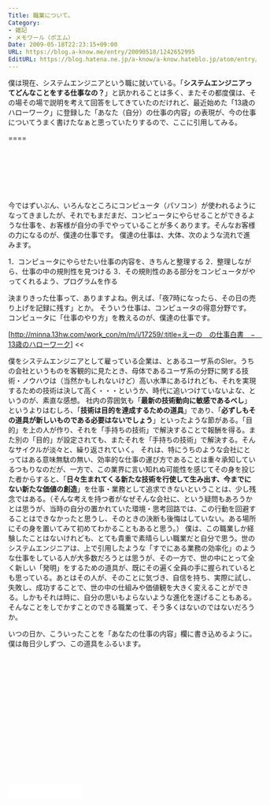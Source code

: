```yaml
---
Title: 職業について。
Category:
- 雑記
- メモワール（ポエム）
Date: 2009-05-18T22:23:15+09:00
URL: https://blog.a-know.me/entry/20090518/1242652995
EditURL: https://blog.hatena.ne.jp/a-know/a-know.hateblo.jp/atom/entry/12921228815727980079
---
```


僕は現在、システムエンジニアという職に就いている。「<span style="font-weight:bold;">システムエンジニアってどんなことをする仕事なの？</span>」と訊かれることは多く、またその都度僕は、その場その場で説明を考えて回答をしてきていたのだけれど、最近始めた「13歳のハローワーク」に登録した「あなた（自分）の仕事の内容」の表現が、今の仕事についてうまく書けたなぁと思っていたりするので、ここに引用してみる。

====

<script async src="//pagead2.googlesyndication.com/pagead/js/adsbygoogle.js"></script>
<!-- article-top -->
<ins class="adsbygoogle"
     style="display:inline-block;width:728px;height:90px"
     data-ad-client="ca-pub-3463034538369189"
     data-ad-slot="8367620130"></ins>
<script>
(adsbygoogle = window.adsbygoogle || []).push({});
</script>

>>
今ではずいぶん、いろんなところにコンピュータ（パソコン）が使われるようになってきましたが、それでもまだまだ、コンピュータにやらせることができるような仕事を、お客様が自分の手でやっていることが多くあります。そんなお客様の力になるのが、僕達の仕事です。
僕達の仕事は、大体、次のような流れで進みます。


1．コンピュータにやらせたい仕事の内容を、きちんと整理する
2．整理しながら、仕事の中の規則性を見つける
3．その規則性のある部分をコンピュータがやってくれるよう、プログラムを作る


決まりきった仕事って、ありますよね。例えば、「夜7時になったら、その日の売り上げを記録に残す」とか。
そういう仕事は、コンピュータの得意分野です。コンピュータに「仕事のやり方」を教えるのが、僕達の仕事です。

[http://minna.13hw.com/work_con/m/m/i/17259/:title=えーの　の仕事白書　−　13歳のハローワーク]
<<


僕をシステムエンジニアとして雇っている企業は、とあるユーザ系のSIer。うちの会社というものを客観的に見たとき、母体であるユーザ系の分野に関する技術・ノウハウは（当然かもしれないけど）高い水準にあるけれども、それを実現するための技術は決して高く・・・というか、時代に追いつけていないよな、というのが、素直な感想。
社内の雰囲気も「<span style="font-weight:bold;">最新の技術動向に敏感であるべし</span>」というよりはむしろ、「<span style="font-weight:bold;">技術は目的を達成するための道具</span>」であり、「<span style="font-weight:bold;">必ずしもその道具が新しいものである必要はないでしょう</span>」といったような節がある。「目的」を上の人が作り、それを「手持ちの技術」で解決することで報酬を得る。また別の「目的」が設定されても、またそれを「手持ちの技術」で解決する。そんなサイクルが淡々と、繰り返されていく。
それは、特にうちのような会社にとってはある意味無駄の無い、効率的な仕事の運び方であることは重々承知しているつもりなのだが、一方で、この業界に言い知れぬ可能性を感じてその身を投じた者からすると、「<span style="font-weight:bold;">日々生まれてくる新たな技術を行使して生み出す、今までにない新たな価値の創造</span>」を仕事・業務として追求できないということは、少し残念ではある。（そんな考えを持つ者がなぜそんな会社に、という疑問もあろうかとは思うが、当時の自分の置かれていた環境・思考回路では、この行動を回避することはできなかったと思うし、そのときの決断も後悔はしていない。ある場所にその身を置いてみて初めてわかることもあると思う。）
僕は、この職業しか経験したことはないけれども、とても貴重で素晴らしい職業だと自分で思う。世のシステムエンジニアは、上で引用したような「すでにある業務の効率化」のような仕事をしている人が大多数だろうとは思うが、その一方で、世の中にとって全く新しい「発明」をするための道具が、既にその遍く全員の手に握られているとも思っている。あとはその人が、そのことに気づき、自信を持ち、実際に試し、失敗し、成功することで、世の中の仕組みや価値観を大きく変えることができる。しかもそれは時に、自分の思いもよらないような進化を遂げることもある。そんなことをしでかすことのできる職業って、そう多くはないのではないだろうか。

いつの日か、こういったことを「あなたの仕事の内容」欄に書き込めるように。僕は毎日少しずつ、この道具をふるいます。

<script async src="//pagead2.googlesyndication.com/pagead/js/adsbygoogle.js"></script>
<!-- article-bottom2 -->
<ins class="adsbygoogle"
     style="display:inline-block;width:300px;height:250px"
     data-ad-client="ca-pub-3463034538369189"
     data-ad-slot="5274552934"></ins>
<script>
(adsbygoogle = window.adsbygoogle || []).push({});
</script>


<iframe src="//blog.hatena.ne.jp/a-know/a-know.hateblo.jp/subscribe/iframe" allowtransparency="true" frameborder="0" scrolling="no" width="150" height="28"></iframe>

